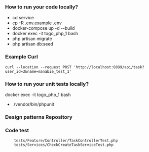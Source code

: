 ### How to run your code locally?
- cd service 
- cp -R .env.example .env
- docker-compose up -d --build
- docker exec -it togo_php_1 bash
- php artisan migrate
- php artisan db:seed

### Example Curl

```
curl --location --request POST 'http://localhost:8099/api/task?user_id=3&name=manabie_test_1'
```

### How to run your unit tests locally?

docker exec -it togo_php_1 bash
- ./vendor/bin/phpunit


### Design patterns Repository

### Code test

```
    tests/Feature/Controller/TaskControllerTest.php
    tests/Services/CheckCreateTaskServiceTest.php
```